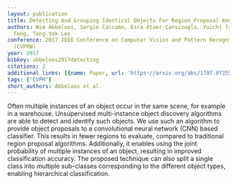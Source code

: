 ```yaml
---
layout: publication
title: Detecting And Grouping Identical Objects For Region Proposal And Classification
authors: Wim Abbeloos, Sergio Caccamo, Esra Ataer-Cansizoglu, Yuichi Taguchi, Chen
  Feng, Teng-Yok Lee
conference: 2017 IEEE Conference on Computer Vision and Pattern Recognition Workshops
  (CVPRW)
year: 2017
bibkey: abbeloos2017detecting
citations: 2
additional_links: [{name: Paper, url: 'https://arxiv.org/abs/1707.07255'}]
tags: ["CVPR"]
short_authors: Abbeloos et al.
---
```

Often multiple instances of an object occur in the same scene, for example in
a warehouse. Unsupervised multi-instance object discovery algorithms are able
to detect and identify such objects. We use such an algorithm to provide object
proposals to a convolutional neural network (CNN) based classifier. This
results in fewer regions to evaluate, compared to traditional region proposal
algorithms. Additionally, it enables using the joint probability of multiple
instances of an object, resulting in improved classification accuracy. The
proposed technique can also split a single class into multiple sub-classes
corresponding to the different object types, enabling hierarchical
classification.